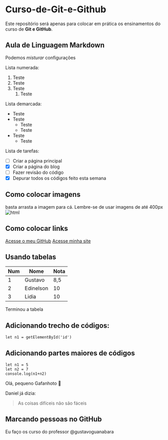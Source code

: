 # Curso-de-Git-e-Github
Este repositório será apenas para colocar em prática os ensinamentos do curso de **Git e GitHub**.

## Aula de Linguagem Markdown
Podemos _*misturar*_ configurações

Lista numerada:

1. Teste
2. Teste
3. Teste
   1. Teste

Lista demarcada:

* Teste
* Teste
   * Teste
   * Teste
* Teste
   * Teste

Lista de tarefas:

- [ ] Criar a página principal
- [x] Criar a página do blog
- [ ] Fazer revisão do código
- [x] Depurar todos os códigos feito esta semana

## Como colocar imagens
basta arrasta a imagem para cá.
Lembre-se de usar imagens de até 400px
![html](https://user-images.githubusercontent.com/100887425/160047027-c39eebd5-dee6-4bca-bce7-4b1304174155.png)

## Como colocar links

[Acesse o meu GitHub](https://github.com/EdinelsonBarros)
[Acesse minha site](https://github.com/EdinelsonBarros)

## Usando tabelas

Num | Nome | Nota
---|---|---
1|Gustavo| 8,5
2|Edinelson| 10
3|Lidia| 10

Terminou a tabela

## Adicionando trecho de códigos:
`let n1 = getElementById('id')`

Adicionando partes maiores de códigos
---
```
let n1 = 5
let n2 = 7
console.log(n1+n2)
```

Olá, pequeno Gafanhoto 🖖

Daniel já dizia:
>As coisas difíceis
>não são fáceis

## Marcando pessoas no GitHub

Eu faço os curso do professor @gustavoguanabara
